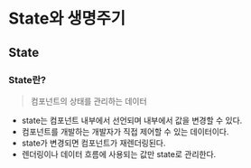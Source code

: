 # State와 생명주기

## State

### State란?

> 컴포넌트의 상태를 관리하는 데이터

-   state는 컴포넌트 내부에서 선언되며 내부에서 값을 변경할 수 있다.
-   컴포넌트를 개발하는 개발자가 직접 제어할 수 있는 데이터이다.
-   state가 변경되면 컴포넌트가 재렌더링된다.
-   렌더링이나 데이터 흐름에 사용되는 값만 state로 관리한다.
